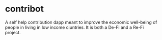 # contribot
A self help contribution dapp meant to improve the economic well-being of people in living in low income ciuntries. It is both a De-Fi and a Re-Fi project.
